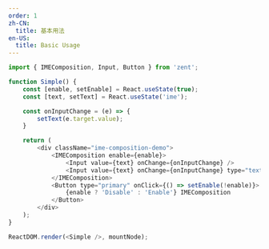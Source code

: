 ```yaml
---
order: 1
zh-CN:
  title: 基本用法
en-US:
  title: Basic Usage
---
```


```js
import { IMEComposition, Input, Button } from 'zent';

function Simple() {
	const [enable, setEnable] = React.useState(true);
	const [text, setText] = React.useState('ime');

	const onInputChange = (e) => {
		setText(e.target.value);
	}

	return (
		<div className="ime-composition-demo">
			<IMEComposition enable={enable}>
				<Input value={text} onChange={onInputChange} />
				<Input value={text} onChange={onInputChange} type="textarea" />
			</IMEComposition>
			<Button type="primary" onClick={() => setEnable(!enable)}>
				{enable ? 'Disable' : 'Enable'} IMEComposition
			</Button>
		</div>
	);
}

ReactDOM.render(<Simple />, mountNode);
```

<style>
.ime-composition-demo {
	display: inline-flex;
	flex-direction: column;
}

.ime-composition-demo > * {
	margin-bottom: 10px;
}
</style>
